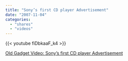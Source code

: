 ```yaml
---
title: "Sony’s first CD player Advertisement"
date: "2007-11-04"
categories:
  - "shares"
  - "videos"
---
```


{{< youtube fiDbkaaF_k4 >}}

[Old Gadget Video: Sony’s first CD player Advertisement](http://www.10dailythings.com/2007/11/04/old-gadget-video-sonys-first-cd-player-advertisement/)
